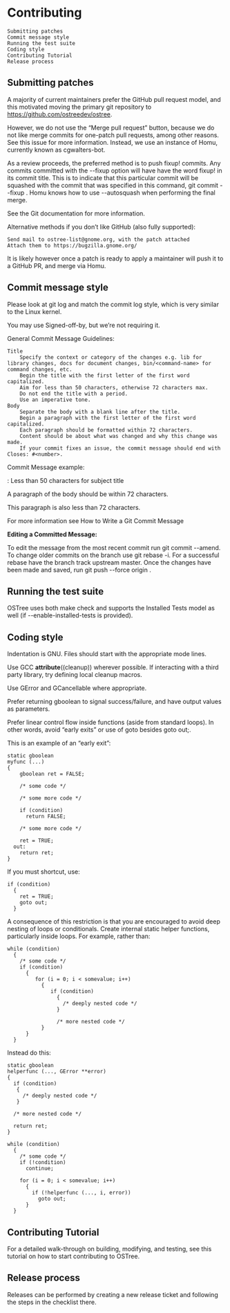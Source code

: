 # Contributing

    Submitting patches
    Commit message style
    Running the test suite
    Coding style
    Contributing Tutorial
    Release process

## Submitting patches

A majority of current maintainers prefer the GitHub pull request model, and this motivated moving the primary git repository to https://github.com/ostreedev/ostree.

However, we do not use the “Merge pull request” button, because we do not like merge commits for one-patch pull requests, among other reasons. See this issue for more information. Instead, we use an instance of Homu, currently known as cgwalters-bot.

As a review proceeds, the preferred method is to push fixup! commits. Any commits committed with the --fixup option will have have the word fixup! in its commit title. This is to indicate that this particular commit will be squashed with the commit that was specified in this command, git commit --fixup <commit ref or hash>. Homu knows how to use --autosquash when performing the final merge.

See the Git documentation for more information.

Alternative methods if you don’t like GitHub (also fully supported):

    Send mail to ostree-list@gnome.org, with the patch attached
    Attach them to https://bugzilla.gnome.org/

It is likely however once a patch is ready to apply a maintainer will push it to a GitHub PR, and merge via Homu.

## Commit message style

Please look at git log and match the commit log style, which is very similar to the Linux kernel.

You may use Signed-off-by, but we’re not requiring it.

General Commit Message Guidelines:

    Title
        Specify the context or category of the changes e.g. lib for library changes, docs for document changes, bin/<command-name> for command changes, etc.
        Begin the title with the first letter of the first word capitalized.
        Aim for less than 50 characters, otherwise 72 characters max.
        Do not end the title with a period.
        Use an imperative tone.
    Body
        Separate the body with a blank line after the title.
        Begin a paragraph with the first letter of the first word capitalized.
        Each paragraph should be formatted within 72 characters.
        Content should be about what was changed and why this change was made.
        If your commit fixes an issue, the commit message should end with Closes: #<number>.

Commit Message example:

<context>: Less than 50 characters for subject title

A paragraph of the body should be within 72 characters.

This paragraph is also less than 72 characters.

For more information see How to Write a Git Commit Message

**Editing a Committed Message:**

To edit the message from the most recent commit run git commit --amend. To change older commits on the branch use git rebase -i. For a successful rebase have the branch track upstream master. Once the changes have been made and saved, run git push --force origin <branch-name>.

## Running the test suite

OSTree uses both make check and supports the Installed Tests model as well (if --enable-installed-tests is provided).

## Coding style

Indentation is GNU. Files should start with the appropriate mode lines.

Use GCC __attribute__((cleanup)) wherever possible. If interacting with a third party library, try defining local cleanup macros.

Use GError and GCancellable where appropriate.

Prefer returning gboolean to signal success/failure, and have output values as parameters.

Prefer linear control flow inside functions (aside from standard loops). In other words, avoid “early exits” or use of goto besides goto out;.

This is an example of an “early exit”:
```
static gboolean
myfunc (...)
{
    gboolean ret = FALSE;

    /* some code */

    /* some more code */

    if (condition)
      return FALSE;

    /* some more code */

    ret = TRUE;
  out:
    return ret;
}
```

If you must shortcut, use:
```
if (condition)
  {
    ret = TRUE;
    goto out;
  }
```

A consequence of this restriction is that you are encouraged to avoid deep nesting of loops or conditionals. Create internal static helper functions, particularly inside loops. For example, rather than:
```
while (condition)
  {
    /* some code */
    if (condition)
      {
         for (i = 0; i < somevalue; i++)
           {
              if (condition)
                {
                  /* deeply nested code */
                }

                /* more nested code */
           }
      }
  }
```

Instead do this:
```
static gboolean
helperfunc (..., GError **error)
{
  if (condition)
   {
     /* deeply nested code */
   }

  /* more nested code */

  return ret;
}

while (condition)
  {
    /* some code */
    if (!condition)
      continue;

    for (i = 0; i < somevalue; i++)
      {
        if (!helperfunc (..., i, error))
          goto out;
      }
  }
```

## Contributing Tutorial

For a detailed walk-through on building, modifying, and testing, see this tutorial on how to start contributing to OSTree.

## Release process

Releases can be performed by creating a new release ticket and following the steps in the checklist there.
